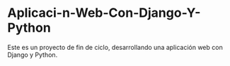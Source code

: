 # Aplicaci-n-Web-Con-Django-Y-Python
Este es un proyecto de fin de ciclo, desarrollando una aplicación web con Django y Python.
